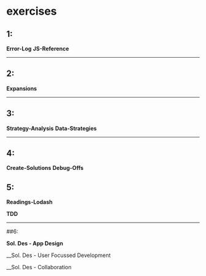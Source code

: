 # exercises

## 1:
__Error-Log__
__JS-Reference__

___

## 2:
__Expansions__

___

## 3:
__Strategy-Analysis__
__Data-Strategies__


___

## 4:
__Create-Solutions__
__Debug-Offs__

## 5:
__Readings-Lodash__

__TDD__

___

##6:

__Sol. Des - App Design__

__Sol. Des - User Focussed Development

__Sol. Des - Collaboration
